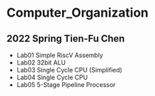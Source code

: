 # Computer_Organization

## 2022 Spring Tien-Fu Chen

* Lab01 Simple RiscV Assembly <br>
* Lab02 32bit ALU <br>
* Lab03 Single Cycle CPU (Simplified) <br>
* Lab04 Single Cycle CPU <br>
* Lab05 5-Stage Pipeline Processor

